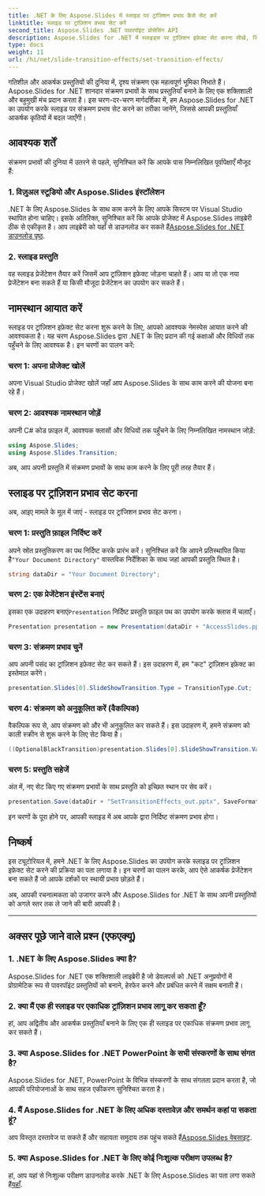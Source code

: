 ```yaml
---
title: .NET के लिए Aspose.Slides में स्लाइड पर ट्रांजिशन प्रभाव कैसे सेट करें
linktitle: स्लाइड पर ट्रांज़िशन प्रभाव सेट करें
second_title: Aspose.Slides .NET पावरपॉइंट प्रोसेसिंग API
description: Aspose.Slides for .NET में स्लाइड्स पर ट्रांज़िशन इफ़ेक्ट सेट करना सीखें, जिससे दिखने में शानदार प्रेजेंटेशन तैयार हो सकें। बेहतरीन अनुभव के लिए हमारी चरण-दर-चरण मार्गदर्शिका का पालन करें।
type: docs
weight: 11
url: /hi/net/slide-transition-effects/set-transition-effects/
---
```


गतिशील और आकर्षक प्रस्तुतियों की दुनिया में, दृश्य संक्रमण एक महत्वपूर्ण भूमिका निभाते हैं। Aspose.Slides for .NET शानदार संक्रमण प्रभावों के साथ प्रस्तुतियाँ बनाने के लिए एक शक्तिशाली और बहुमुखी मंच प्रदान करता है। इस चरण-दर-चरण मार्गदर्शिका में, हम Aspose.Slides for .NET का उपयोग करके स्लाइड पर संक्रमण प्रभाव सेट करने का तरीका जानेंगे, जिससे आपकी प्रस्तुतियाँ आकर्षक कृतियों में बदल जाएँगी।

## आवश्यक शर्तें

संक्रमण प्रभावों की दुनिया में उतरने से पहले, सुनिश्चित करें कि आपके पास निम्नलिखित पूर्वापेक्षाएँ मौजूद हैं:

### 1. विज़ुअल स्टूडियो और Aspose.Slides इंस्टॉलेशन

 .NET के लिए Aspose.Slides के साथ काम करने के लिए आपके सिस्टम पर Visual Studio स्थापित होना चाहिए। इसके अतिरिक्त, सुनिश्चित करें कि आपके प्रोजेक्ट में Aspose.Slides लाइब्रेरी ठीक से एकीकृत है। आप लाइब्रेरी को यहाँ से डाउनलोड कर सकते हैं[Aspose.Slides for .NET डाउनलोड पृष्ठ](https://releases.aspose.com/slides/net/).

### 2. स्लाइड प्रस्तुति

वह स्लाइड प्रेजेंटेशन तैयार करें जिसमें आप ट्रांज़िशन इफ़ेक्ट जोड़ना चाहते हैं। आप या तो एक नया प्रेजेंटेशन बना सकते हैं या किसी मौजूदा प्रेजेंटेशन का उपयोग कर सकते हैं।

## नामस्थान आयात करें

स्लाइड पर ट्रांज़िशन इफ़ेक्ट सेट करना शुरू करने के लिए, आपको आवश्यक नेमस्पेस आयात करने की आवश्यकता है। यह चरण Aspose.Slides द्वारा .NET के लिए प्रदान की गई कक्षाओं और विधियों तक पहुँचने के लिए आवश्यक है। इन चरणों का पालन करें:

### चरण 1: अपना प्रोजेक्ट खोलें

अपना Visual Studio प्रोजेक्ट खोलें जहाँ आप Aspose.Slides के साथ काम करने की योजना बना रहे हैं।

### चरण 2: आवश्यक नामस्थान जोड़ें

अपनी C# कोड फ़ाइल में, आवश्यक क्लासों और विधियों तक पहुँचने के लिए निम्नलिखित नामस्थान जोड़ें:

```csharp
using Aspose.Slides;
using Aspose.Slides.Transition;
```

अब, आप अपनी प्रस्तुति में संक्रमण प्रभावों के साथ काम करने के लिए पूरी तरह तैयार हैं।

## स्लाइड पर ट्रांज़िशन प्रभाव सेट करना

अब, आइए मामले के मूल में जाएं - स्लाइड पर ट्रांजिशन प्रभाव सेट करना।

### चरण 1: प्रस्तुति फ़ाइल निर्दिष्ट करें

 अपने स्रोत प्रस्तुतिकरण का पथ निर्दिष्ट करके प्रारंभ करें। सुनिश्चित करें कि आपने प्रतिस्थापित किया है`"Your Document Directory"` वास्तविक निर्देशिका के साथ जहां आपकी प्रस्तुति स्थित है।

```csharp
string dataDir = "Your Document Directory";
```

### चरण 2: एक प्रेजेंटेशन इंस्टेंस बनाएं

 इसका एक उदाहरण बनाएं`Presentation` निर्दिष्ट प्रस्तुति फ़ाइल पथ का उपयोग करके क्लास में चलाएँ।

```csharp
Presentation presentation = new Presentation(dataDir + "AccessSlides.pptx");
```

### चरण 3: संक्रमण प्रभाव चुनें

आप अपनी पसंद का ट्रांज़िशन इफ़ेक्ट सेट कर सकते हैं। इस उदाहरण में, हम "कट" ट्रांज़िशन इफ़ेक्ट का इस्तेमाल करेंगे।

```csharp
presentation.Slides[0].SlideShowTransition.Type = TransitionType.Cut;
```

### चरण 4: संक्रमण को अनुकूलित करें (वैकल्पिक)

वैकल्पिक रूप से, आप संक्रमण को और भी अनुकूलित कर सकते हैं। इस उदाहरण में, हमने संक्रमण को काली स्क्रीन से शुरू करने के लिए सेट किया है।

```csharp
((OptionalBlackTransition)presentation.Slides[0].SlideShowTransition.Value).FromBlack = true;
```

### चरण 5: प्रस्तुति सहेजें

अंत में, नए सेट किए गए संक्रमण प्रभावों के साथ प्रस्तुति को इच्छित स्थान पर सेव करें।

```csharp
presentation.Save(dataDir + "SetTransitionEffects_out.pptx", SaveFormat.Pptx);
```

इन चरणों के पूरा होने पर, आपकी स्लाइड में अब आपके द्वारा निर्दिष्ट संक्रमण प्रभाव होगा।

## निष्कर्ष

इस ट्यूटोरियल में, हमने .NET के लिए Aspose.Slides का उपयोग करके स्लाइड पर ट्रांज़िशन इफ़ेक्ट सेट करने की प्रक्रिया का पता लगाया है। इन चरणों का पालन करके, आप ऐसे आकर्षक प्रेजेंटेशन बना सकते हैं जो आपके दर्शकों पर स्थायी प्रभाव छोड़ते हैं।

अब, आपकी रचनात्मकता को उजागर करने और Aspose.Slides for .NET के साथ अपनी प्रस्तुतियों को अगले स्तर तक ले जाने की बारी आपकी है।

---

## अक्सर पूछे जाने वाले प्रश्न (एफएक्यू)

### 1. .NET के लिए Aspose.Slides क्या है?

Aspose.Slides for .NET एक शक्तिशाली लाइब्रेरी है जो डेवलपर्स को .NET अनुप्रयोगों में प्रोग्रामेटिक रूप से पावरपॉइंट प्रस्तुतियों को बनाने, हेरफेर करने और प्रबंधित करने में सक्षम बनाती है।

### 2. क्या मैं एक ही स्लाइड पर एकाधिक ट्रांज़िशन प्रभाव लागू कर सकता हूँ?

हां, आप अद्वितीय और आकर्षक प्रस्तुतियाँ बनाने के लिए एक ही स्लाइड पर एकाधिक संक्रमण प्रभाव लागू कर सकते हैं।

### 3. क्या Aspose.Slides for .NET PowerPoint के सभी संस्करणों के साथ संगत है?

Aspose.Slides for .NET, PowerPoint के विभिन्न संस्करणों के साथ संगतता प्रदान करता है, जो आपकी परियोजनाओं के साथ सहज एकीकरण सुनिश्चित करता है।

### 4. मैं Aspose.Slides for .NET के लिए अधिक दस्तावेज़ और समर्थन कहां पा सकता हूं?

 आप विस्तृत दस्तावेज पा सकते हैं और सहायता समुदाय तक पहुंच सकते हैं[Aspose.Slides वेबसाइट](https://reference.aspose.com/slides/net/).

### 5. क्या Aspose.Slides for .NET के लिए कोई निःशुल्क परीक्षण उपलब्ध है?

 हां, आप यहां से निःशुल्क परीक्षण डाउनलोड करके .NET के लिए Aspose.Slides का पता लगा सकते हैं[यहाँ](https://releases.aspose.com/).